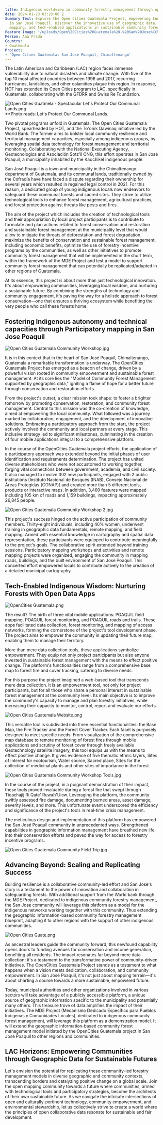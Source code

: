 ```yaml
---
title: Indigenous worldview in community forestry management through open data
date: 2024-01-23 03:28:00 Z
Summary Text: Explore the Open Cities Guatemala Project, empowering Indigenous autonomy
  in San José Poaquil. Discover the innovative use of geographic data, participatory
  mapping, and tech-enabled applications in sustainable community forestry management.
Feature Image: "/uploads/Open%20Cities%20Guatemala%20-%20San%20Jose%CC%81%20Poaquil.png"
Person: Ana Prada
Country:
- Guatemala
Project:
- 'Open Cities Guatemala: San José Poaquil, Chimaltenango'
---
```


The Latin American and Caribbean (LAC) region faces immense vulnerability due to natural disasters and climate change. With five of the top 10 most affected countries between 1998 and 2017, recurring hurricanes, landslides, and other calamities plague this region. In response, HOT has extended its Open Cities program to LAC, specifically in Guatemala, collaborating with the GFDRR and Swiss Re Foundation.

![Open Cities Guatmela - Spectacular Let's Protect Our Communal Lands.png](/uploads/Open%20Cities%20Guatmela%20-%20Spectacular%20Let's%20Protect%20Our%20Communal%20Lands.png)
**Photo reads: Let's Protect Our Communal Lands.

Two pivotal programs unfold in Guatemala: The Open Cities Guatemala Project, spearheaded by HOT, and the To'onïk Qawinaq initiative led by the World Bank. The former aims to bolster local community resilience and territorial management capacities, especially among indigenous groups, by leveraging spatial data technology for forest management and territorial monitoring. Collaborating with the National Executing Agency, Geotecnologica and  Asociación Sotz'il ONG, this effort operates in San José Poaquil, a municipality inhabited by the Kaqchikel indigenous people.

San José Poaquil is a town and municipality in the Chimaltenango department of Guatemala, and its communal lands, traditionally owned by the Cofradía have have faced a dispute regarding their ownership for several years which resulted in regained legal control in 2021. For this reason, a dedicated group of young indigenous locals now endeavors to safeguard these communal forests and sacred sites. They strive to utilize technological tools to enhance forest management, agricultural practices, and forest protection against threats like pests and fires.

The aim of the project which includes the creation of technological tools and their appropriation by local project participants is to contribute to formulate and plan actions related to forest conservation and restoration and sustainable forest management at the municipality level that would allow to mitigate the threats of deforestation and forest degradation, maximize the benefits of conservation and sustainable forest management, including economic benefits, optimize the use of forestry incentive programs by the communities, as well as other initiatives to promote community forest management that will be implemented in the short term, within the framework of the MDE Project and test a model to support community forest management that can potentially be replicated/adapted in other regions of Guatemala.

At its essence, this project is about more than just technological innovation. It's about empowering communities, leveraging local wisdom, and nurturing a sustainable future. By combining the strengths of technology and community engagement, it's paving the way for a holistic approach to forest conservation—one that ensures a thriving ecosystem while benefiting the very people who call these forests home.

## Fostering Indigenous autonomy and technical capacities through Participatory mapping in San Jose Poaquil
![Open Cities Guatemala Community Workshop.jpg](/uploads/Open%20Cities%20Guatemala%20Community%20Workshop.jpg)

It is in this context that in the heart of San José Poaquil, Chimaltenango, Guatemala a remarkable transformation is underway. The OpenCities Guatemala Project has emerged as a beacon of change, driven by a powerful vision rooted in community empowerment and sustainable forest management. At its core lies the "Model of Community Forest Management supported by geographic data," igniting a flame of hope for a better future through conservation and restoration efforts.

From the project's outset, a clear mission took shape: to foster a brighter tomorrow by promoting conservation, restoration, and community forest management. Central to this mission was the co-creation of knowledge, aimed at empowering the local community. What followed was a journey marked by collaboration, engagement, and the development of innovative solutions. Embracing a participatory approach from the start, the project actively involved the community and local partners at every stage. This inclusive strategy led to significant milestones, culminating in the creation of four mobile applications integral to a comprehensive platform.

In the course of the OpenCities Guatemala project efforts, the application of a participatory approach was extended beyond the initial phases of user identification and requirements determination. The project has united diverse stakeholders who were not accustomed to working together, forging vital connections between government, academia, and civil society. It also managed to involve 302 new participants, engaged with 2 public institutions (Instituto Nacional de Bosques (INAB), Consejo Nacional de Áreas Protegidas (CONAP))  and created more than 5 different tools, products or interactive maps. In addition, 3,400 features were mapped including 105 km of roads and 1,159 buildings, impacting approximately 26,845 people.

![Open Cities Guatemala Community Workshop 2.jpg](/uploads/Open%20Cities%20Guatemala%20Community%20Workshop%202.jpg)

This project's success hinged on the active participation of community members. Thirty-eight individuals, including 40% women, underwent training in geographic data fundamentals, remote mapping, and field mapping. Armed with essential knowledge in cartography and spatial data representation, these participants were equipped to contribute meaningfully to the project's goals.
The collaborative spirit extended beyond training sessions. Participatory mapping workshops and activities and remote mapping projects were organized, engaging the community in mapping roads, buildings, and the built environment of San José Poaquil. This concerted effort empowered locals to contribute actively to the creation of a detailed municipal cartography.

## Tech-Enabled Indigenous Wisdom: Nurturing Forests with Open Data Apps
![OpenCities Guatemala.png](/uploads/OpenCities%20Guatemala.png)

The result? The birth of three vital mobile applications: POAQUIL field mapping, POAQUIL forest monitoring, and POAQUIL roads and trails. These apps facilitated data collection, forest monitoring, and mapping of access networks, forming the cornerstone of the project's tool development phase. The project aims to empower the community in updating their future map, enabling them to manage their territory.

More than mere data collection tools, these applications symbolize empowerment. They equip not only project participants but also anyone invested in sustainable forest management with the means to effect positive change. The platform's functionalities range from a comprehensive base map to forest fire and cover tracking, catering to diverse needs.

For this purpose the project imagined a web-based tool that transcends mere data collection. It is an empowerment tool, not only for project participants, but for all those who share a personal interest in sustainable forest management at the community level. Its main objective is to improve the community's capacity to manage and plan forestry initiatives, while increasing their capacity to monitor, control, report and evaluate our efforts.

![Open Cities Guatemala Website.png](/uploads/Open%20Cities%20Guatemala%20Website.png)

This versatile tool is subdivided into three essential functionalities: the Base Map, the Fire Tracker and the Forest Cover Tracker. Each facet is purposely designed to meet specific needs. From visualization of the comprehensive map database to remote monitoring of forest fires through mobile applications and scrutiny of forest cover through freely available Geotechnology satellite imagery, this tool equips us with the means to effect positive change. It gives evidence of five thematic ethnic layers, Sites of interest for ecotourism, Water source, Sacred place, Sites for the collection of medicinal plants and other sites of importance in the forest. 

![Open Cities Guatemala Community Workshop Tools.jpg](/uploads/Open%20Cities%20Guatemala%20Community%20Workshop%20Tools.jpg)

In the course of the project, in a poignant demonstration of their impact, these tools proved invaluable during a forest fire that swept through Tiqachajij Ri Qate' Ruwah'Ulew. Leveraging the platform, the community swiftly assessed fire damage, documenting burned areas, asset damage, severity levels, and more. This unfortunate event underscored the efficiency and significance of the project's tools in real-time crisis management.

The meticulous design and implementation of this platform has empowered the San José Poaquil community in unprecedented ways. Strengthened capabilities in geographic information management have breathed new life into their conservation efforts and paved the way for access to forestry incentive programs.

![Open Cities Guatemala Community Field Trip.jpg](/uploads/Open%20Cities%20Guatemala%20Community%20Field%20Trip.jpg)

## Advancing Beyond: Scaling and Replicating Success
Building resilience is a collaborative community-led effort and San Jose's story is a testament to the power of innovation and collaboration in safeguarding forests. With additional support from the World bank through the MDE Project, dedicated to indigenous community forestry management, the San Jose community will leverage this platform as a  model for the indigenous networks working together with this community. Thus extending the geographic information-based community forestry management blueprint, adapting it to other regions with the support of other indigenous communities.

![Open Cities Guate.png](/uploads/Open%20Cities%20Guate.png)

As ancestral leaders guide the community forward, this newfound capability opens doors to funding avenues for conservation and income generation, benefiting all residents. The impact resonates far beyond mere data collection; it's a testament to the transformative power of community-driven initiatives. The OpenCities Guatemala Project stands as a testament to what happens when a vision meets dedication, collaboration, and community empowerment. In San José Poaquil, it's not just about mapping terrain—it's about charting a course towards a more sustainable, empowered future.

Today, municipal authorities and other organizations involved in various sectors will take advantage of a publicly accessible platform, a unique source of geographic information specific to the municipality and potentially  many others. This treasure trove of data amplifies the impact of their initiatives. The MDE Project (Mecanismo Dedicado Específico para Pueblos Indígenas y Comunidades Locales), dedicated to indigenous community forest management, will leverage this platform as a demonstration model. It will extend the geographic information-based community forest management model initiated by the OpenCities Guatemala project in San José Poaquil to other regions and communities.

## LAC Horizons: Empowering Communities through Geographic Data for Sustainable Futures
Let´s envision the potential for replicating these community-led  forestry management models in diverse geographic and community contexts, transcending borders and catalyzing positive change on a global scale. Join the open mapping community towards a future where communities, armed with technological tools and participatory strategies, become the architects of their own sustainable future. As we navigate the intricate intersections of open and culturally-pertinent technology, community empowerment, and environmental stewardship, let us collectively strive to create a world where the principles of open collaborative data resonate for sustainable and fair development.
